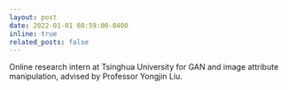 ```yaml
---
layout: post
date: 2022-01-01 08:59:00-0400
inline: true
related_posts: false
---
```


Online research intern at Tsinghua University for GAN and image attribute manipulation, advised by Professor Yongjin Liu.
